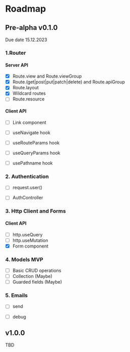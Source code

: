 # Roadmap

## Pre-alpha v0.1.0 
Due date 15.12.2023

### 1.Router

#### Server API

- [x] Route.view and Route.viewGroup
- [x] Route.(get|post|put|patch|delete) and Route.apiGroup
- [x] Route.layout
- [x] Wildcard routes
- [ ] Route.resource

#### Client API

- [ ] Link component
- [ ] useNavigate hook
- [ ] useRouteParams hook
- [ ] useQueryParams hook
- [ ] usePathname hook


### 2. Authentication 

- [ ] request.user()
- [ ] AuthController


### 3. Http Client and Forms

#### Client API

- [ ] http.useQuery
- [ ] http.useMutation
- [x] Form component

### 4. Models MVP

- [ ] Basic CRUD operations
- [ ] Collection (Maybe)
- [ ] Guarded fields (Maybe)

### 5. Emails

- [ ] send
- [ ] debug


## v1.0.0

TBD
